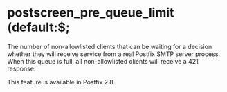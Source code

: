 # postscreen_pre_queue_limit (default:$; 

 The number of non-allowlisted clients that can be waiting for
a decision whether they will receive service from a real Postfix
SMTP server
process. When this queue is full, all non-allowlisted clients will
receive a 421 response. 

 This feature is available in Postfix 2.8. 


